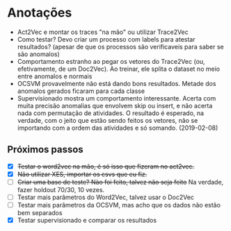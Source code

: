 # Anotações

- Act2Vec e montar os traces "na mão" ou utilizar Trace2Vec
- Como testar? Devo criar um processo com labels para atestar resultados? 
(apesar de que os processos são verificaveis para saber se são anomalos)
- Comportamento estranho ao pegar os vetores do Trace2Vec (ou, efetivamente, de um Doc2Vec).
Ao treinar, ele splita o dataset no meio entre anomalos e normais
- OCSVM provavelmente não está dando bons resultados.
Metade dos anomalos gerados ficaram para cada classe
- Supervisionado mostra um comportamento interessante.
Acerta com muita precisão anomalias que envolvem skip ou insert, e não acerta nada com permutação de atividades.
O resultado é esperado, na verdade, com o jeito que estão sendo feitos os vetores, não se importando com a ordem das atividades e só somando.
(2019-02-08)

## Próximos passos
- [x] ~~Testar o word2vec na mão, é só isso que fizeram no act2vec.~~
- [x] ~~Não utilizar XES, importar os csvs que eu fiz.~~
- [ ] ~~Criar uma base de teste? Nào foi feito, talvez não seja feito~~ Na verdade, fazer holdout 70/30, 10 vezes.
- [ ] Testar mais parâmetros do Word2Vec, talvez usar o Doc2Vec
- [ ] Testar mais parâmetros da OCSVM, mas acho que os dados não estão bem separados
- [x] Testar supervisionado e comparar os resultados
